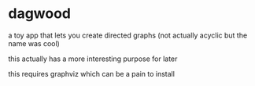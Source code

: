 # dagwood

a toy app that lets you create directed graphs (not actually acyclic but the name was cool)

this actually has a more interesting purpose for later

this requires graphviz which can be a pain to install